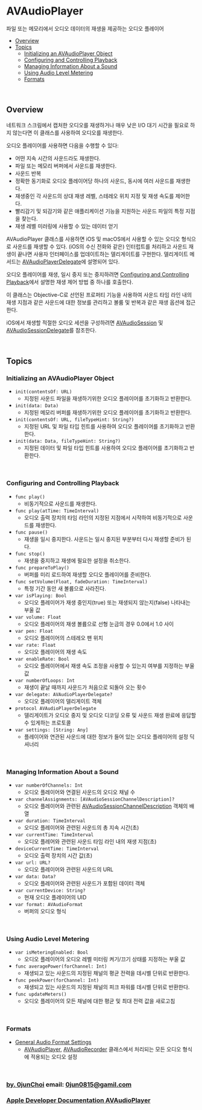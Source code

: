 # AVAudioPlayer
파일 또는 메모리에서 오디오 데이터의 재생을 제공하는 오디오 플레이어


* [Overview](#overview)
* [Topics](#topics)
    * [Initializing an AVAudioPlayer Object](#initializing-an-avaudioplayer-object)
    * [Configuring and Controlling Playback](#configuring-and-controlling-playback)
    * [Managing Information About a Sound](#managing-information-about-a-sound)
    * [Using Audio Level Metering](#using-audio-level-metering)
    * [Formats](#formats)


&nbsp;      
## Overview
네트워크 스크림에서 캡처한 오디오를 재생하거나 매우 낮은 I/O 대기 시간을 필요로 하지 않는다면 이 클래스를 사용하여 오디오를 재생한다.


오디오 플레이어를 사용하면 다음을 수행할 수 있다:
* 어떤 지속 시간의 사운드라도 재생한다.
* 파일 또는 메모리 버퍼에서 사운드를 재생한다.
* 사운드 반복
* 정확한 동기화로 오디오 플레이어당 하나의 사운드, 동시에 여러 사운드를 재생한다.
* 재생중인 각 사운드의 상대 재생 레벨, 스테레오 위치 지정 및 재생 속도를 제어한다.
* 빨리감기 및 되감기와 같은 애플리케이션 기능을 지원하는 사운드 파일의 특정 지점을 찾는다.
* 재생 레벨 미러링에 사용할 수 있는 데이터 얻기


AVAudioPlayer 클래스를 사용하면 iOS 및 macOS에서 사용할 수 있는 오디오 형식으로 사운드를 재생할 수 있다. (iOS의 수신 전화와 같은) 인터럽트를 처리하고 사운드 재생이 끝나면 사용자 인터페이스를 업데이트하는 델리게이트를 구현한다. 델리게이트 메서드는 [AVAudioPlayerDelegate](https://github.com/0jun0815/YJStudy/tree/master/애플%20개발자%20문서%20번역/AVAudioPlayerDelegate)에 설명되어 있다.


오디오 플레이어를 재생, 일시 중지 또는 중지하려면 [Configuring and Controlling Playback](#configuring-and-controlling-playback)에서 설명한 재생 제어 방법 중 하나를 호출한다. 


이 클래스는 Objective-C로 선언된 프로퍼티 기능을 사용하여 사운드 타임 라인 내의 재생 지점과 같은 사운드에 대한 정보를 관리하고 볼륨 및 반복과 같은 재생 옵션에 접근한다.


iOS에서 재생할 적절한 오디오 세션을 구성하려면 [AVAudioSession](https://github.com/0jun0815/YJStudy/tree/master/애플%20개발자%20문서%20번역/AVAudioSession) 및 [AVAudioSessionDelegate](https://developer.apple.com/documentation/avfoundation/avaudiosessiondelegate)를 참조한다.


&nbsp;      
## Topics
### Initializing an AVAudioPlayer Object
* `init(contentsOf: URL)`
    * 지정된 사운드 파일을 재생하기위한 오디오 플레이어를 초기화하고 반환한다.
* `init(data: Data)`
    * 지정된 메모리 버퍼를 재생하기위한 오디오 플레이어를 초기화하고 반환한다.
* `init(contentsOf: URL, fileTypeHint: String?)`
    * 지정된 URL 및 파일 타입 힌트를 사용하여 오디오 플레이어를 초기화하고 반환한다.
* `init(data: Data, fileTypeHint: String?)`
    * 지정된 데이터 및 파일 타입 힌트를 사용하여 오디오 플레이어를 초기화하고 반환한다.
    

&nbsp;      
### Configuring and Controlling Playback
* `func play()`
    * 비동기적으로 사운드를 재생한다.
* `func play(atTime: TimeInterval)`
    * 오디오 출력 장치의 타임 라인의 지정된 지점에서 시작하여 비동기적으로 사운드를 재생한다.
* `func pause()`
    * 재생을 일시 중지한다. 사운드는 일시 중지된 부분부터 다시 재생할 준비가 된다.
* `func stop()`
    * 재생을 중지하고 재생에 필요한 설정을 취소한다.
* `func prepareToPlay()`
    * 버퍼를 미리 로드하여 재생할 오디오 플레이어를 준비한다.
* `func setVolume(Float, fadeDuration: TimeInterval)`
    * 특정 기간 동안 새 볼륨으로 사라진다.
* `var isPlaying: Bool`
    * 오디오 플레이어가 재생 중인지(true) 또는 재생되지 않는지(false) 나타내는 부울 값
* `var volume: Float`
    * 오디오 플레이어의 재생 볼륨으로 선형 눈금의 경우 0.0에서 1.0 사이
* `var pen: Float`
    * 오디오 플레이어의 스테레오 팬 위치
* `var rate: Float`
    * 오디오 플레이어의 재생 속도
* `var enableRate: Bool`
    * 오디오 플레이어에서 재생 속도 조정을 사용할 수 있는지 여부를 지정하는 부울 값
* `var numberOfLoops: Int`
    * 재생이 끝날 때까지 사운드가 처음으로 되돌아 오는 횟수
* `var delegate: AVAudioPlayerDelegate?`
    * 오디오 플레이어의 델리게이트 객체
* `protocol AVAudioPlayerDelegate`
    * 델리게이트가 오디오 중지 및 오디오 디코딩 오류 및 사운드 재생 완료에 응답할 수 있게하는 프로토콜
* `var settings: [String: Any]`
    * 플레이어와 연관된 사운드에 대한 정보가 들어 있는 오디오 플레이어의 설정 딕셔너리


&nbsp;   
### Managing Information About a Sound
* `var numberOfChannels: Int`
    * 오디오 플레이어와 연결된 사운드의 오디오 채널 수
* `var channelAssignments: [AVAudioSessionChannelDescription]?`
    * 오디오 플레이어와 관련된 [AVAudioSessionChannelDescription]() 객체의 배열
* `var duration: TimeInterval`
    * 오디오 플레이어와 관련된 사운드의 총 지속 시간(초)
* `var currentTime: TimeInterval`
    * 오디오 플레어와 관련된 사운드 타임 라인 내의 재생 지점(초)
* `deviceCurrentTime: TimeInterval`
    * 오디오 출력 장치의 시간 값(초)
* `var url: URL?`
    * 오디오 플레이어와 관련된 사운드의 URL
* `var data: Data?`
    * 오디오 플레이어와 관련된 사운드가 포함된 데이터 객체
* `var currentDevice: String?`
    * 현재 오디오 플레이어의 UID
* `var format: AVAudioFormat`
    * 버퍼의 오디오 형식
    

&nbsp;      
### Using Audio Level Metering
* `var isMeteringEnabled: Bool`
    * 오디오 플레이어의 오디오 레벨 미터링 켜기/끄기 상태를 지정하는 부울 값
* `func averagePower(forChannel: Int)`
    * 재생되고 있는 사운드의 지정된 채널의 평균 전력을 데시벨 단위로 반환한다.
* `func peekPower(forChannel: Int)`
    * 재생되고 있는 사운드의 지정된 채널의 피크 파워를 데시벨 단위로 반환한다.
* `func updateMeters()`
    * 오디오 플레이어의 모든 채널에 대한 평균 및 최대 전력 값을 새로고침
    

&nbsp;   
### Formats
* [General Audio Format Settings]()
    * [AVAudioPlayer](), [AVAudioRecorder]() 클래스에서 처리되는 모든 오디오 형식에 적용되는 오디오 설정


&nbsp;
&nbsp;      
### [by. 0junChoi](https://github.com/0jun0815) email: <0jun0815@gamil.com>
### [Apple Developer Documentation AVAudioPlayer](https://developer.apple.com/documentation/avfoundation/avaudioplayer)
